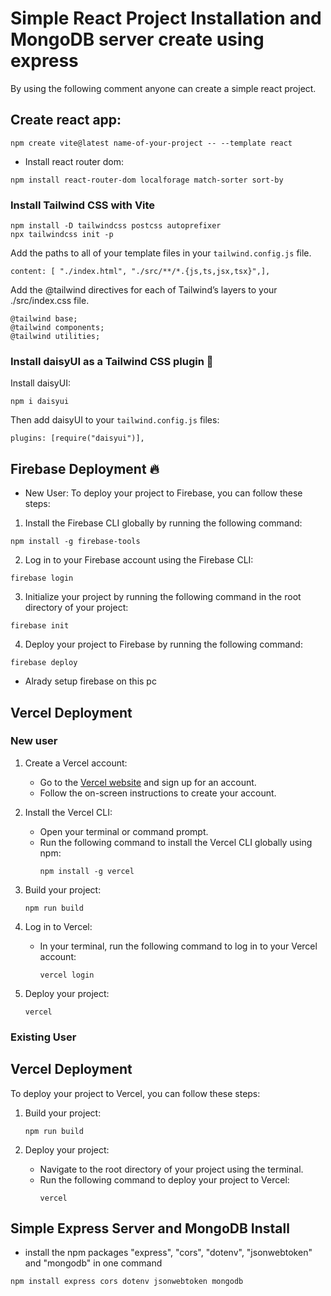 # Simple React Project Installation and MongoDB server create using express

By using the following comment anyone can create a simple react project.

## Create react app:

```shell
npm create vite@latest name-of-your-project -- --template react
```
- Install react router dom:
```shell
npm install react-router-dom localforage match-sorter sort-by
```
### Install Tailwind CSS with Vite 
```shell
npm install -D tailwindcss postcss autoprefixer
npx tailwindcss init -p
```
Add the paths to all of your template files in your `tailwind.config.js` file.
```plaintext
content: [ "./index.html", "./src/**/*.{js,ts,jsx,tsx}",],
```
 Add the @tailwind directives for each of Tailwind’s layers to your ./src/index.css file.
```plaintext
@tailwind base;
@tailwind components;
@tailwind utilities;
```
### Install daisyUI as a Tailwind CSS plugin 🌼 
Install daisyUI:
```shell
npm i daisyui
```
Then add daisyUI to your `tailwind.config.js` files:
```plaintext
plugins: [require("daisyui")],
```
## Firebase Deployment 🔥 
- New User:
To deploy your project to Firebase, you can follow these steps:
1. Install the Firebase CLI globally by running the following command:

```shell
npm install -g firebase-tools
```
2. Log in to your Firebase account using the Firebase CLI:
```shell
firebase login
```
3. Initialize your project by running the following command in the root directory of your project:
```shell
firebase init
```
4. Deploy your project to Firebase by running the following command:
```shell
firebase deploy
```

- Alrady setup firebase on this pc

## Vercel Deployment
### New user

1. Create a Vercel account:
   - Go to the [Vercel website](https://vercel.com) and sign up for an account.
   - Follow the on-screen instructions to create your account.

2. Install the Vercel CLI:
   - Open your terminal or command prompt.
   - Run the following command to install the Vercel CLI globally using npm:
     ```shell
     npm install -g vercel
     ```

3. Build your project:
   
     ```shell
     npm run build
     ```

4. Log in to Vercel:
   - In your terminal, run the following command to log in to your Vercel account:
     ```shell
     vercel login
     ```

5. Deploy your project:
     ```shell
     vercel
     ```
 ### Existing User
 ## Vercel Deployment

To deploy your project to Vercel, you can follow these steps:

1. Build your project:
     ```shell
     npm run build
     ```

2. Deploy your project:
   - Navigate to the root directory of your project using the terminal.
   - Run the following command to deploy your project to Vercel:
     ```shell
     vercel
     ```
  
## Simple Express Server and MongoDB Install 
- install the npm packages "express", "cors", "dotenv", "jsonwebtoken" and "mongodb" in one command
```shell
npm install express cors dotenv jsonwebtoken mongodb
```
